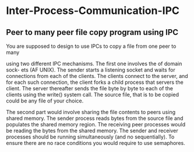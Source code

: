# Inter-Process-Communication-IPC
## Peer to many peer file copy program using IPC
You are supposed to design to use IPCs to copy a file from one peer to many

using two different IPC mechanisms. The first one involves the of domain sock-
ets (AF UNIX). The sender starts a listening socket and waits for connections
from each of the clients. The clients connect to the server, and for each such
connection, the client forks a child process that servers the client. The server
thereafter sends the file byte by byte to each of the clients using the write()
system call. The source file, that is to be copied could be any file of your choice.

The second part would involve sharing the file contents to peers using shared
memory. The sender process reads bytes from the source file and populates the
shared memory region. The receiving peer processes would be reading the bytes
from the shared memory. The sender and receiver processes should be running
simultaneously (and no sequentially). To ensure there are no race conditions
you would require to use semaphores.
